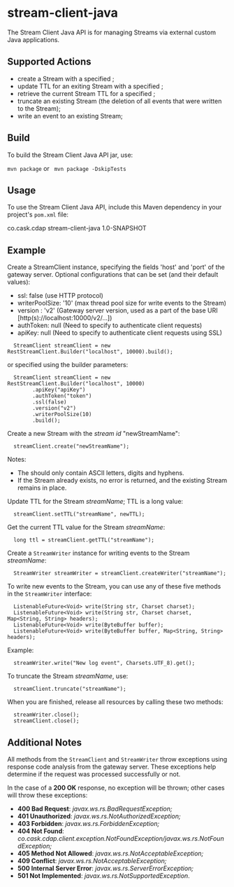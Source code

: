 stream-client-java
==================

The Stream Client Java API is for managing Streams via external custom Java applications.

## Supported Actions

 - create a Stream with a specified <stream-id>;
 - update TTL for an exiting Stream with a specified <stream-id>;
 - retrieve the current Stream TTL for a specified <stream-id>;
 - truncate an existing Stream (the deletion of all events that were written to the Stream);
 - write an event to an existing Stream; 

## Build
 
 To build the Stream Client Java API jar, use:
 
 ```mvn package``` or ``` mvn package -DskipTests```

## Usage

 To use the Stream Client Java API, include this Maven dependency in your project's ```pom.xml``` file:
 
 <dependency>
  <groupId>co.cask.cdap</groupId>
  <artifactId>stream-client-java</artifactId>
  <version>1.0-SNAPSHOT</version>
 </dependency>
 
## Example
   
 Create a StreamClient instance, specifying the fields 'host' and 'port' of the gateway server. 
 Optional configurations that can be set (and their default values):
  
  - ssl: false (use HTTP protocol) 
  - writerPoolSize: '10' (max thread pool size for write events to the Stream)
  - version : 'v2' (Gateway server version, used as a part of the base URI [http(s)://localhost:10000/v2/...]) 
  - authToken: null (Need to specify to authenticate client requests) 
  - apiKey:  null (Need to specify to authenticate client requests using SSL)
 
 ```
   StreamClient streamClient = new RestStreamClient.Builder("localhost", 10000).build();
 ```
      
 or specified using the builder parameters:
 
 ```
   StreamClient streamClient = new RestStreamClient.Builder("localhost", 10000)
         .apiKey("apiKey")
         .authToken("token")
         .ssl(false)
         .version("v2")
         .writerPoolSize(10)
         .build();
 ```
 
 Create a new Stream with the *stream id* "newStreamName":
 
 ```
   streamClient.create("newStreamName");
 ```
      
 Notes:
 
  - The <stream-id> should only contain ASCII letters, digits and hyphens.
  - If the Stream already exists, no error is returned, and the existing Stream remains in place.
     
 
 Update TTL for the Stream *streamName*; TTL is a long value:
 
 ```
   streamClient.setTTL("streamName", newTTL);
 ```
 
 Get the current TTL value for the Stream *streamName*:
 
 ```  
   long ttl = streamClient.getTTL("streamName");  
 ```
 
 Create a ```StreamWriter``` instance for writing events to the Stream *streamName*:
 
 ```
   StreamWriter streamWriter = streamClient.createWriter("streamName");
 ```
     
 To write new events to the Stream, you can use any of these five methods in the ```StreamWriter``` interface:
 
 ``` 
   ListenableFuture<Void> write(String str, Charset charset);
   ListenableFuture<Void> write(String str, Charset charset, Map<String, String> headers);
   ListenableFuture<Void> write(ByteBuffer buffer);
   ListenableFuture<Void> write(ByteBuffer buffer, Map<String, String> headers);   
 ```
 
 Example:
 
 ```
   streamWriter.write("New log event", Charsets.UTF_8).get();
 ```
   
 To truncate the Stream *streamName*, use:
 
 ```
   streamClient.truncate("streamName");
 ```
   
 When you are finished, release all resources by calling these two methods:
  
 ```  
   streamWriter.close();
   streamClient.close();  
 ```

## Additional Notes
 
 All methods from the ```StreamClient``` and ```StreamWriter``` throw exceptions using response code analysis from the 
 gateway server. These exceptions help determine if the request was processed successfully or not.
 
 In the case of a **200 OK** response, no exception will be thrown; other cases will throw these exceptions:
  
  - **400 Bad Request**: *javax.ws.rs.BadRequestException;*   
  - **401 Unauthorized**: *javax.ws.rs.NotAuthorizedException;*
  - **403 Forbidden**: *javax.ws.rs.ForbiddenException;*
  - **404 Not Found**: *co.cask.cdap.client.exception.NotFoundException/javax.ws.rs.NotFoundException;*
  - **405 Method Not Allowed**: *javax.ws.rs.NotAcceptableException;*
  - **409 Conflict**: *javax.ws.rs.NotAcceptableException;*
  - **500 Internal Server Error**: *javax.ws.rs.ServerErrorException;*
  - **501 Not Implemented**: *javax.ws.rs.NotSupportedException*.
